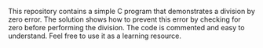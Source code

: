This repository contains a simple C program that demonstrates a division by zero error. The solution shows how to prevent this error by checking for zero before performing the division. The code is commented and easy to understand.  Feel free to use it as a learning resource.